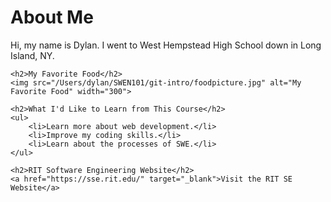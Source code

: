 <head>
    <title>My GitHub.io Page</title>
</head>
<body>
    <h1>About Me</h1>
    <p>Hi, my name is Dylan. I went to West Hempstead High School down in Long Island, NY.   </p>

    <h2>My Favorite Food</h2>
    <img src="/Users/dylan/SWEN101/git-intro/foodpicture.jpg" alt="My Favorite Food" width="300">

    <h2>What I'd Like to Learn from This Course</h2>
    <ul>
        <li>Learn more about web development.</li>
        <li>Improve my coding skills.</li>
        <li>Learn about the processes of SWE.</li>
    </ul>

    <h2>RIT Software Engineering Website</h2>
    <a href="https://sse.rit.edu/" target="_blank">Visit the RIT SE Website</a>
</body>